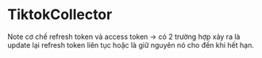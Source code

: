 # TiktokCollector 


Note cơ chế refresh token và access token -> có 2 trường hợp xảy ra là update lại refresh token liên tục hoặc là giữ nguyên nó cho đến khi hết hạn.